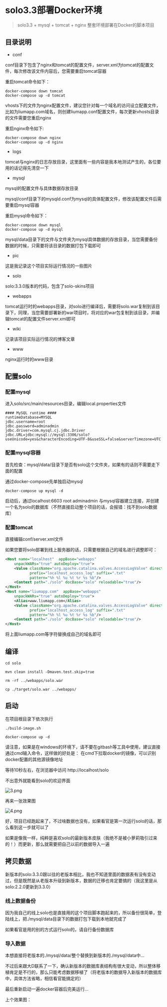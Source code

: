 # solo3.3部署Docker环境

> solo3.3 + mysql + tomcat + nginx 整套环境部署在Docker的脚本项目

## 目录说明

* conf

conf目录下包含了nginx和tomcat的配置文件，server.xml为tomcat的配置文件，每次修改该文件内容后，您需要重启tomcat容器

重启tomcat命令如下：

````shell
docker-compose down tomcat
docker-compose up -d tomcat
````

vhosts下的文件为nginx配置文件，建议您针对每一个域名的访问设立配置文件，比如为liumapp.com域名，则创建liumapp.conf配置文件，每次更新vhosts目录的文件需要您重启nginx

重启nginx命令如下:

````shell
docker-compose down nginx
docker-compose up -d nginx
````

* logs

tomcat与nginx的日志存放目录，这里面有一些内容是我本地测试产生的，各位要用的话记得先清空一下

* mysql

mysql的配置文件与具体数据存放目录

mysql/conf目录下的mysqld.conf为mysql的具体配置文件，修改该配置文件后需要重启mysql容器

重启mysql命令如下：

````shell
docker-compose down mysql
docker-compose up -d mysql
````

mysql/data目录下的文件与文件夹为mysql具体数据的存放目录，当您需要备份数据的时候，只需要将该目录的数据打包下载即可

* pic

这是我记录这个项目实际运行情况的一些图片 

* solo

solo:3.3.0版本的代码，包含了solo-skins项目

* webapps

tomcat运行时的webapps目录，对solo进行编译后，需要将solo.war复制到该目录下，同理，当您需要部署新的war项目时，将对应的war包复制到该目录，并编辑tomcat的配置文件server.xml即可

* wiki

记录该项目实际运行情况的博客文章

* www

nginx运行时的www目录

## 配置solo

### 配置mysql

进入solo/src/main/resources目录，编辑local.properties文件

````properties
#### MySQL runtime ####
runtimeDatabase=MYSQL
jdbc.username=root
jdbc.password=adminadmin
jdbc.driver=com.mysql.cj.jdbc.Driver
jdbc.URL=jdbc:mysql://mysql:3306/solo?useUnicode=yes&characterEncoding=UTF-8&useSSL=false&serverTimezone=UTC
````

### 配置mysql容器

首先检查：mysql/data/目录下是否有solo这个文件夹，如果有的话则不需要走下面的配置

通过docker-compose先单独启动mysql

````shell
docker-compose up mysql -d
````

启动后，通过localhost:6603 root adminadmin 与mysql容器建立连接，并创建一个名为solo的数据库（不然直接启动整个项目的话，会报错：找不到solo数据库）

### 配置tomcat
 
直接编辑conf/server.xml文件

如果您要将solo部署到线上服务器的话，只需要根据自己的域名进行调整即可：

````xml
<Host name="localhost"  appBase="webapps"
    unpackWARs="true" autoDeploy="true">
	<Valve className="org.apache.catalina.valves.AccessLogValve" directory="logs"
	       prefix="localhost_access_log" suffix=".txt"
	       pattern="%h %l %u %t %r %s %b"/>
	<Context path="./solo" docBase="solo" reloadable="true"/>
</Host>
<Host name="liumapp.com"  appBase="webapps"
    unpackWARs="true" autoDeploy="true">
	<Alias>www.liumapp.com</Alias>
	<Valve className="org.apache.catalina.valves.AccessLogValve" directory="logs"
	       prefix="localhost_access_log" suffix=".txt"
	       pattern="%h %l %u %t %r %s %b"/>
	<Context path="./solo" docBase="solo" reloadable="true"/>
</Host>    
````

将上面liumapp.com等字符替换成自己的域名即可

## 编译

````shell
cd solo

mvn clean install -Dmaven.test.skip=true

rm -rf ../webapps/solo.war

cp ./target/solo.war ../webapps/
````

## 启动

在项目根目录下依次执行

````shell
./build-image.sh

docker-compose up -d
````

请注意，如果是在windows的环境下，请不要在gitbash等工具中使用，建议直接通过cmd输入命令，这样做的好处是： 在cmd下拉取docker的镜像，可以识别docker配置的其他源镜像地址

等待10秒左右，在浏览器中访问 http://localhost/solo

不出意外就能看到solo的欢迎界面

![3.png](https://github.com/liumapp/solo-in-docker/blob/master/pic/3.png?raw=true)

再来一张效果图

![4.png](https://github.com/liumapp/solo-in-docker/blob/master/pic/4.png?raw=true)

好，项目已经跑起来了，不过啥数据也没有，如果看官是第一次运行solo的话，那么看到这一步就可以了

如果是像我一样，纯粹是喜欢solo的最新版本皮肤（我绝不是被小萝莉吸引过来的！）而更新，那么就需要把自己以前的数据导入一遍

## 拷贝数据

新版本的solo:3.3.0跟以往的老版本相比，我也不知道里面的数据表有没有变动过，但是既然是从老版本升级到新版本，数据的迁移也肯定要搞的（我这里是从solo:2.2.0更新到3.3.0）

### 线上数据备份

因为我自己的线上solo也是直接用的这个项目脚本跑起来的，所以备份很简单，登陆线上，把./mysql/data目录下的数据打包下载到本地就完成了

如果看官是用的别的方式运行solo的，请自行备份数据库

### 导入数据

本想直接将老版本的./mysql/data/整个替换到新版本的./mysql/data中...

不过后来跟大D联系了一下，确认新版本的数据库表结构有很大变动，所以整体移植肯定是不行的，那么只能考虑数据移植了（将老版本的数据导入新版本的数据库中，具体方法省略，相信看官能搞定的）

最后重新启动一遍docker容器后完美运行...

上个效果图：











